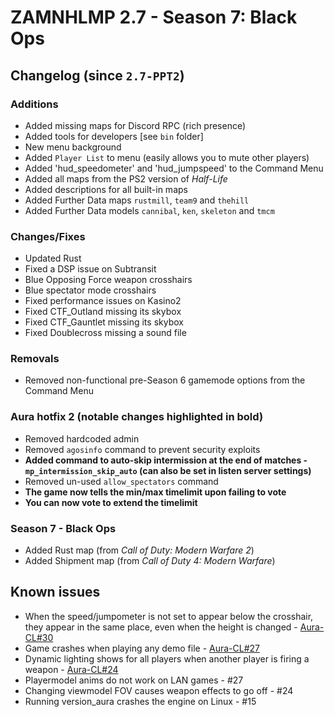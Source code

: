 # ZAMNHLMP 2.7 - Season 7: Black Ops
## Changelog (since `2.7-PPT2`)
### Additions
- Added missing maps for Discord RPC (rich presence)
- Added tools for developers [see `bin` folder]
- New menu background
- Added `Player List` to menu (easily allows you to mute other players)
- Added 'hud_speedometer' and 'hud_jumpspeed' to the Command Menu
- Added all maps from the PS2 version of *Half-Life*
- Added descriptions for all built-in maps
- Added Further Data maps `rustmill`, `team9` and `thehill`
- Added Further Data models `cannibal`, `ken`, `skeleton` and `tmcm`

### Changes/Fixes
- Updated Rust
- Fixed a DSP issue on Subtransit
- Blue Opposing Force weapon crosshairs
- Blue spectator mode crosshairs
- Fixed performance issues on Kasino2
- Fixed CTF_Outland missing its skybox
- Fixed CTF_Gauntlet missing its skybox
- Fixed Doublecross missing a sound file

### Removals
- Removed non-functional pre-Season 6 gamemode options from the Command Menu

### Aura hotfix 2 **(notable changes highlighted in bold)**
- Removed hardcoded admin
- Removed `agosinfo` command to prevent security exploits
- **Added command to auto-skip intermission at the end of matches - `mp_intermission_skip_auto` (can also be set in listen server settings)**
- Removed un-used `allow_spectators` command
- **The game now tells the min/max timelimit upon failing to vote**
- **You can now vote to extend the timelimit**

### Season 7 - Black Ops
- Added Rust map (from *Call of Duty: Modern Warfare 2*)
- Added Shipment map (from *Call of Duty 4: Modern Warfare*)

## Known issues
- When the speed/jumpometer is not set to appear below the crosshair, they appear in the same
place, even when the height is changed - [Aura-CL#30](https://github.com/phoenixprojectsoftware/Aura-CL/issues/30)
- Game crashes when playing any demo file - [Aura-CL#27](https://github.com/phoenixprojectsoftware/Aura-CL/issues/27)
- Dynamic lighting shows for all players when another player is firing a weapon - [Aura-CL#24](https://github.com/phoenixprojectsoftware/Aura-CL/issues/24)
- Playermodel anims do not work on LAN games - #27
- Changing viewmodel FOV causes weapon effects to go off - #24
- Running version_aura crashes the engine on Linux - #15
